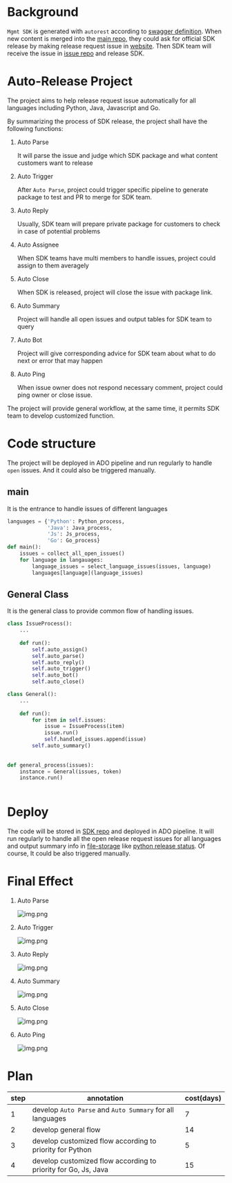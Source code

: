 # Background

`Mgmt SDK` is generated with `autorest` according to [swagger definition](https://github.com/Azure/azure-rest-api-specs). When new content is merged into the [main repo](https://github.com/Azure/azure-rest-api-specs), they could ask for official SDK release by making release request issue in [website](). Then SDK team will receive the issue in [issue repo]() and release SDK.

# Auto-Release Project 

The project aims to help release request issue automatically for all languages including Python, Java, Javascript and Go.

By summarizing the process of SDK release, the project shall have the following functions:



1. Auto Parse 

   It will parse the issue and judge which SDK package and what content customers want to release
2. Auto Trigger

   After `Auto Parse`, project could trigger specific pipeline to generate package to test and PR to merge for SDK team.
3. Auto Reply

   Usually, SDK team will prepare private package for customers to check in case of potential problems
4. Auto Assignee

   When SDK teams have multi members to handle issues, project could assign to them averagely
5. Auto Close

   When SDK is released, project will close the issue with package link.
6. Auto Summary

   Project will handle all open issues and output tables for SDK team to query
7. Auto Bot

   Project will give corresponding advice for SDK team about what to do next or error that may happen
8. Auto Ping

   When issue owner does not respond necessary comment, project could ping owner or close issue.

The project will provide general workflow, at the same time, it permits SDK team to develop customized function.

# Code structure

The project will be deployed in ADO pipeline and run regularly to handle `open` issues. And it could also be triggered manually.

## main

It is the entrance to handle issues of different languages

```python
languages = {'Python': Python_process, 
             'Java': Java_process,
             'Js': Js_process, 
             'Go': Go_process}
def main():
    issues = collect_all_open_issues()
    for language in langauages:
        language_issues = select_language_issues(issues, language)
        languages[language](language_issues)
```



## General Class

It is the general class to provide common flow of handling issues.

```python
class IssueProcess():
    ...
    
    def run():
        self.auto_assign()
        self.auto_parse()
        self.auto_reply()
        self.auto_trigger()
        self.auto_bot()
        self.auto_close()

class General():
    ...
    
    def run():
    	for item in self.issues:
			issue = IssueProcess(item)
            issue.run()
            self.handled_issues.append(issue)
        self.auto_summary()
    
        
def general_process(issues):
    instance = General(issues, token)
    instance.run()
        
```

# Deploy

The code will be stored in [SDK repo](https://github.com/Azure/azure-sdk-for-python) and deployed in ADO pipeline. It will run regularly to handle all the open release request issues for all languages and output summary info in [file-storage]() like [python release status](). Of course, It could be also triggered manually.

# Final Effect

1. Auto Parse

   ![img.png](auto_parse.png)

2. Auto Trigger

   ![img.png](auto_trigger.png)

3. Auto Reply

   ![img.png](auto_reply.png)

4. Auto Summary

   ![img.png](auto_summary.png)

5. Auto Close

   ![img.png](auto_close.png)

6. Auto Ping

   ![img.png](auto_ping.png)

# Plan

| step | annotation                                                   | cost(days) |
| :--- | ------------------------------------------------------------ | ---------- |
| 1    | develop `Auto Parse` and `Auto Summary` for all languages    | 7          |
| 2    | develop general flow                                         | 14         |
| 3    | develop customized flow according to priority for Python     | 5          |
| 4    | develop customized flow according to priority for Go, Js, Java | 15         |



 



